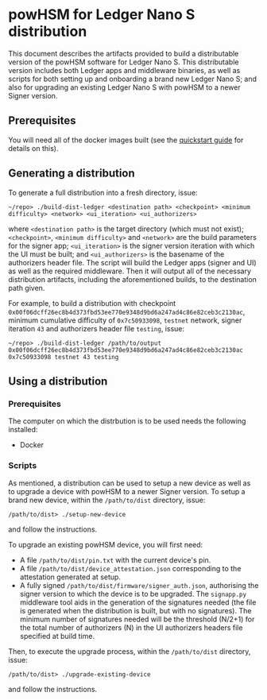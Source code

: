 # powHSM for Ledger Nano S distribution

This document describes the artifacts provided to build a distributable version of the powHSM software for Ledger Nano S. This distributable version includes both Ledger apps and middleware binaries, as well as scripts for both setting up and onboarding a brand new Ledger Nano S; and also for upgrading an existing Ledger Nano S with powHSM to a newer Signer version.

## Prerequisites

You will need all of the docker images built (see the [quickstart guide](../../QUICKSTART.md) for details on this).

## Generating a distribution

To generate a full distribution into a fresh directory, issue:

```
~/repo> ./build-dist-ledger <destination path> <checkpoint> <minimum difficulty> <network> <ui_iteration> <ui_authorizers>
```

where `<destination path>` is the target directory (which must not exist); `<checkpoint>`, `<minimum difficulty>` and `<network>` are the build parameters for the signer app; `<ui_iteration>` is the signer version iteration with which the UI must be built; and `<ui_authorizers>` is the basename of the authorizers header file. The script will build the Ledger apps (signer and UI) as well as the required middleware. Then it will output all of the necessary distribution artifacts, including the aforementioned builds, to the destination path given.

For example, to build a distribution with checkpoint `0x00f06dcff26ec8b4d373fbd53ee770e9348d9bd6a247ad4c86e82ceb3c2130ac`, minimum cumulative difficulty of `0x7c50933098`, `testnet` network, signer iteration `43` and authorizers header file `testing`, issue:

```
~/repo> ./build-dist-ledger /path/to/output 0x00f06dcff26ec8b4d373fbd53ee770e9348d9bd6a247ad4c86e82ceb3c2130ac 0x7c50933098 testnet 43 testing
```

## Using a distribution

### Prerequisites

The computer on which the distrbution is to be used needs the following installed:

- Docker

### Scripts

As mentioned, a distribution can be used to setup a new device as well as to upgrade a device with powHSM to a newer Signer version. To setup a brand new device, within the `/path/to/dist` directory, issue:

```
/path/to/dist> ./setup-new-device
```

and follow the instructions.

To upgrade an existing powHSM device, you will first need:

- A file `/path/to/dist/pin.txt` with the current device's pin.
- A file `/path/to/dist/device_attestation.json` corresponding to the attestation generated at setup.
- A fully signed `/path/to/dist/firmware/signer_auth.json`, authorising the signer version to which the device is to be upgraded. The `signapp.py` middleware tool aids in the generation of the signatures needed (the file is generated when the distribution is built, but with no signatures). The minimum number of signatures needed will be the threshold (N/2+1) for the total number of authorizers (N) in the UI authorizers headers file specified at build time.

Then, to execute the upgrade process, within the `/path/to/dist` directory, issue:

```
/path/to/dist> ./upgrade-existing-device
```

and follow the instructions.
